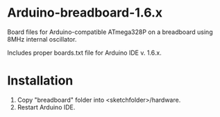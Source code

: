 # Arduino-breadboard-1.6.x
Board files for Arduino-compatible ATmega328P on a breadboard using 8MHz internal oscillator.

Includes proper boards.txt file for Arduino IDE v. 1.6.x.

# Installation
1. Copy "breadboard" folder into \<sketchfolder\>/hardware.
2. Restart Arduino IDE.
